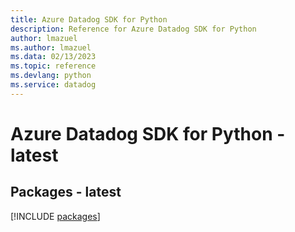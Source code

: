 ```yaml
---
title: Azure Datadog SDK for Python
description: Reference for Azure Datadog SDK for Python
author: lmazuel
ms.author: lmazuel
ms.data: 02/13/2023
ms.topic: reference
ms.devlang: python
ms.service: datadog
---
```

# Azure Datadog SDK for Python - latest
## Packages - latest
[!INCLUDE [packages](datadog-index.md)]